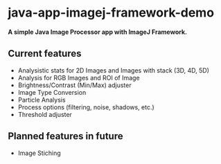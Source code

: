 # java-app-imagej-framework-demo
**A simple Java Image Processor app with ImageJ Framework.**

## Current features
- Analysistic stats for 2D Images and Images with stack (3D, 4D, 5D)
- Analysis for RGB Images and ROI of Image
- Brightness/Contrast (Min/Max) adjuster
- Image Type Conversion
- Particle Analysis
- Process options (filtering, noise, shadows, etc.)
- Threshold adjuster

## Planned features in future
- Image Stiching 
